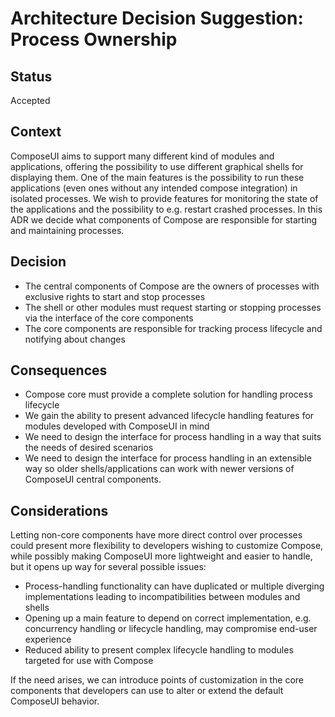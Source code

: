 # Architecture Decision Suggestion: Process Ownership

## Status

Accepted

## Context
ComposeUI aims to support many different kind of modules and applications, offering the possibility to use different graphical shells for displaying them. One of the main features is the possibility to run these applications (even ones without any intended compose integration) in isolated processes. We wish to provide features for monitoring the state of the applications and the possibility to e.g. restart crashed processes. In this ADR we decide what components of Compose are responsible for starting and maintaining processes.

## Decision
 - The central components of Compose are the owners of processes with exclusive rights to start and stop processes
 - The shell or other modules must request starting or stopping processes via the interface of the core components
 - The core components are responsible for tracking process lifecycle and notifying about changes
 
## Consequences
 - Compose core must provide a complete solution for handling process lifecycle
 - We gain the ability to present advanced lifecycle handling features for modules developed with ComposeUI in mind
 - We need to design the interface for process handling in a way that suits the needs of desired scenarios
 - We need to design the interface for process handling in an extensible way so older shells/applications can work with newer versions of ComposeUI central components.

## Considerations
Letting non-core components have more direct control over processes could present more flexibility to developers wishing to customize Compose, while possibly making ComposeUI more lightweight and easier to handle, but it opens up way for several possible issues:
 - Process-handling functionality can have duplicated or multiple diverging implementations leading to incompatibilities between modules and shells
 - Opening up a main feature to depend on correct implementation, e.g. concurrency handling or lifecycle handling, may compromise end-user experience
 - Reduced ability to present complex lifecycle handling to modules targeted for use with Compose

If the need arises, we can introduce points of customization in the core components that developers can use to alter or extend the default ComposeUI behavior.